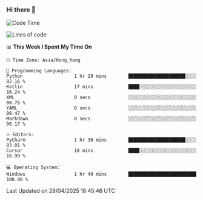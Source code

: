 ### Hi there 👋

<!--
**RoiexLee/RoiexLee** is a ✨ _special_ ✨ repository because its `README.md` (this file) appears on your GitHub profile.

Here are some ideas to get you started:

- 🔭 I’m currently working on ...
- 🌱 I’m currently learning ...
- 👯 I’m looking to collaborate on ...
- 🤔 I’m looking for help with ...
- 💬 Ask me about ...
- 📫 How to reach me: ...
- 😄 Pronouns: ...
- ⚡ Fun fact: ...
-->

<!--START_SECTION:waka-->
![Code Time](http://img.shields.io/badge/Code%20Time-1%2C127%20hrs%2028%20mins-blue)

![Lines of code](https://img.shields.io/badge/From%20Hello%20World%20I%27ve%20Written-42.5%20thousand%20lines%20of%20code-blue)

📊 **This Week I Spent My Time On** 

```text
🕑︎ Time Zone: Asia/Hong_Kong

💬 Programming Languages: 
Python                   1 hr 29 mins        █████████████████████░░░░   82.16 % 
Kotlin                   17 mins             ████░░░░░░░░░░░░░░░░░░░░░   16.24 % 
XML                      0 secs              ░░░░░░░░░░░░░░░░░░░░░░░░░   00.75 % 
YAML                     0 secs              ░░░░░░░░░░░░░░░░░░░░░░░░░   00.47 % 
Markdown                 0 secs              ░░░░░░░░░░░░░░░░░░░░░░░░░   00.17 % 

🔥 Editors: 
PyCharm                  1 hr 30 mins        █████████████████████░░░░   83.01 % 
Cursor                   18 mins             ████░░░░░░░░░░░░░░░░░░░░░   16.99 % 

💻 Operating System: 
Windows                  1 hr 49 mins        █████████████████████████   100.00 % 
```


 Last Updated on 29/04/2025 18:45:46 UTC
<!--END_SECTION:waka-->
